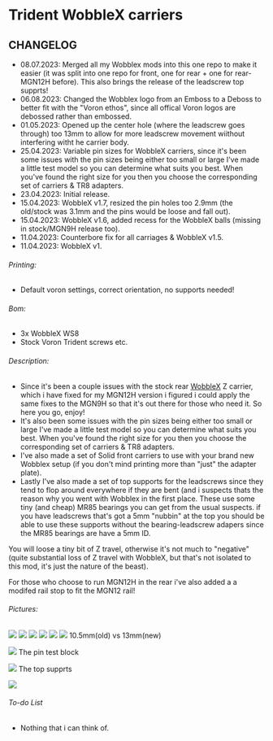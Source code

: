 # Trident WobbleX carriers
## CHANGELOG
- 08.07.2023: Merged all my Wobblex mods into this one repo to make it easier (it was split into one repo for front, one for rear + one for rear-MGN12H before). This also brings the release of the leadscrew top supprts!
- 06.08.2023: Changed the Wobblex logo from an Emboss to a Deboss to better fit with the "Voron ethos", since all offical Voron logos are debossed rather than embossed.
- 01.05.2023: Opened up the center hole (where the leadscrew goes through) too 13mm to allow for more leadscrew movement wiithout interfering witht he carrier body.
- 25.04.2023: Variable pin sizes for WobbleX carriers, since it's been some issues with the pin sizes being either too small or large I've made a little test model so you can determine what suits you best. When you've found the right size for you then you choose the corresponding set of carriers & TR8 adapters.
- 23.04.2023: Initial release.
- 15.04.2023: WobbleX v1.7, resized the pin holes too 2.9mm (the old/stock was 3.1mm and the pins would be loose and fall out).
- 15.04.2023: WobbleX v1.6, added recess for the WobbleX balls (missing in stock/MGN9H release too).
- 11.04.2023: Counterbore fix for all carriages & WobbleX v1.5.
- 11.04.2023: WobbleX v1.

###### Printing:
- Default voron settings, correct orientation, no supports needed!

###### Bom:
- 3x WobbleX WS8 
- Stock Voron Trident screws etc.

###### Description:
- Since it's been a couple issues with the stock rear [WobbleX](https://github.com/MirageC79/Interfaces-for-WobbleX-integration/tree/main/Voron/Trident) Z carrier, which i have fixed for my MGN12H version i figured i could apply the same fixes to the MGN9H so that it's out there for those who need it. So here you go, enjoy!
- It's also been some issues with the pin sizes being either too small or large I've made a little test model so you can determine what suits you best. When you've found the right size for you then you choose the corresponding set of carriers & TR8 adapters.
- I've also made a set of Solid front carriers to use with your brand new Wobblex setup (if you don't mind printing more than "just" the adapter plate).
- Lastly I've also made a set of top supports for the leadscrews since they tend to flop around everywhere if they are bent (and i suspects thats the reason why you went with Wobblex in the first place. These use some tiny (and cheap) MR85 bearings you can get from the usual suspects.
if you have leadscrews that's got a 5mm "nubbin" at the top you should be able to use these supports without the bearing-leadscrew adapers since the MR85 bearings are have a 5mm ID.

You will loose a tiny bit of Z travel, otherwise it's not much to "negative" (quite substantial loss of Z travel with WobbleX, but that's not isolated to this mod, it's just the nature of the beast). 

For those who choose to run MGN12H in the rear i've also added a a modifed rail stop to fit the MGN12 rail!

###### Pictures:
![](./pics/front_1.png)
![](./pics/front_2.png)
![](./pics/front_3.png)
![](./pics/rear_1.png)
![](./pics/rear_2.png)
![](./pics/rear_MGN12H-v1.7.png)
10.5mm(old) vs 13mm(new)

![](./pics/4.png)
The pin test block

![](./pics/test.png)
The top supprts

![](./pics/top_supports_1.png)

###### To-do List
- Nothing that i can think of.

